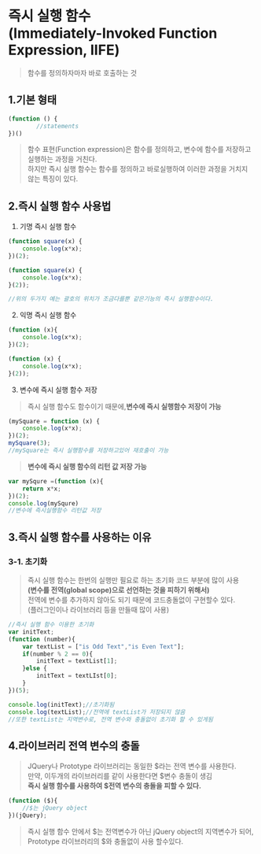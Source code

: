 # 즉시 실행 함수<br>(Immediately-Invoked Function Expression, IIFE)
>함수를 정의하자마자 바로 호출하는 것
## 1.기본 형태
```javascript
(function () {
        //statements
})()
```
>함수 표현(Function expression)은 함수를 정의하고, 변수에 함수를 저장하고 실행하는 과정을 거친다.<br>하지만 즉시 실행 함수는 함수를 정의하고 바로실행하여 이러한 과정을 거치지 않는 특징이 있다.

## 2.즉시 실행 함수 사용법

1. 기명 즉시 실행 함수
```javascript
(function square(x) {
    console.log(x*x);
})(2);

(function square(x) {
    console.log(x*x);
}(2));

//위의 두가지 예는 괄호의 위치가 조금다를뿐 같은기능의 즉시 실행함수이다.
```
2. 익명 즉시 실행 함수
```javascript
(function (x){
    console.log(x*x);
})(2);

(function (x) {
    console.log(x*x);
}(2));
```
3. 변수에 즉시 실행 함수 저장
>즉시 실행 함수도 함수이기 때문에,**변수에 즉시 실행함수 저장이 가능**
```javascript
(mySquare = function (x) {
    console.log(x*x);
})(2);
mySquare(3);
//mySquare는 즉시 실행함수를 저장하고있어 재호출이 가능
```
>**변수에 즉시 실행 함수의 리턴 값 저장 가능**
```javascript
var mySqure =(function (x){
    return x*x;
})(2);
console.log(mySqure)
//변수에 즉시실행함수 리턴값 저장
```
## 3.즉시 실행 함수를 사용하는 이유
### 3-1. 초기화
>즉시 실행 함수는 한번의 실행만 필요로 하는 초기화 코드 부분에 많이 사용<br>**(변수를 전역(global scope)으로 선언하는 것을 피하기 위해서)** <br> 전역에 변수를 추가하지 않아도 되기 때문에 코드충돌없이 구현할수 있다.<br>(플러그인이나 라이브러리 등을 만들때 많이 사용)
```javascript
//즉시 실행 함수 이용한 초기화
var initText;
(function (number){
    var textList = ["is Odd Text","is Even Text"];
    if(number % 2 == 0){
        initText = textList[1];
    }else {
        initText = textLIst[0];
    }
})(5);

console.log(initText);//초기화됨
console.log(textList);//전역에 textList가 저장되지 않음
//또한 textList는 지역변수로, 전역 변수와 충돌없이 초기화 할 수 있게됨
```

## 4.라이브러리 전역 변수의 충돌
>JQuery나 Prototype 라이브러리는 동일한 $라는 전역 변수를 사용한다.<br>만약, 이두개의 라이브러리를 같이 사용한다면 $변수 충돌이 생김<br>**즉시 실행 함수를 사용하여 $전역 변수의 충돌을 피할 수 있다.**
```javascript 
(function ($){
    //$는 jQuery object
})(jQuery);
```
>즉시 실행 함수 안에서 $는 전역변수가 아닌 jQuery object의 지역변수가 되어,<br>Prototype 라이브러리의 $와 충돌없이 사용 할수있다.
